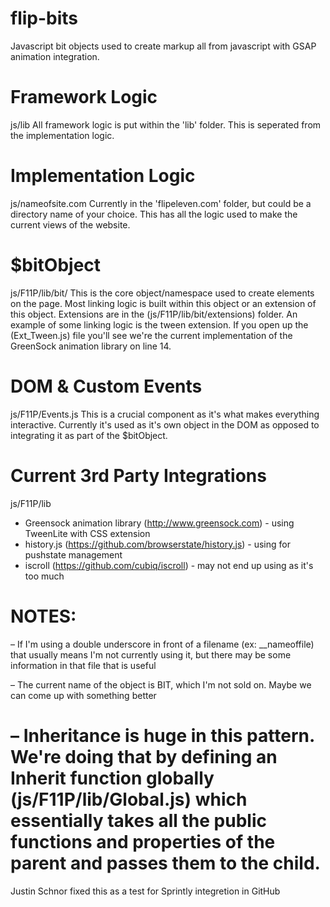 flip-bits
==========================================================================================

Javascript bit objects used to create markup all from javascript with GSAP animation integration.


Framework Logic
====================
js/lib
All framework logic is put within the 'lib' folder. This is seperated from the implementation logic.


Implementation Logic
===================
js/nameofsite.com
Currently in the 'flipeleven.com' folder, but could be a directory name of your choice. This has all the logic used to make the current views of the website.


$bitObject
====================
js/F11P/lib/bit/
This is the core object/namespace used to create elements on the page. Most linking logic is built within this object or an extension of this object. Extensions are in the (js/F11P/lib/bit/extensions) folder. An example of some linking logic is the tween extension. If you open up the (Ext_Tween.js) file you'll see we're the current implementation of the GreenSock animation library on line 14.

DOM & Custom Events
====================
js/F11P/Events.js
This is a crucial component as it's what makes everything interactive. Currently it's used as it's own object in the DOM as opposed to integrating it as part of the $bitObject.

Current 3rd Party Integrations
===================
js/F11P/lib
- Greensock animation library (http://www.greensock.com) - using TweenLite with CSS extension
- history.js (https://github.com/browserstate/history.js) - using for pushstate management
- iscroll (https://github.com/cubiq/iscroll) - may not end up using as it's too much

NOTES:
===================

– If I'm using a double underscore in front of a filename (ex: __nameoffile) that usually means I'm not currently using it, but there may be some information in that file that is useful

– The current name of the object is BIT, which I'm not sold on. Maybe we can come up with something better

– Inheritance is huge in this pattern. We're doing that by defining an Inherit function globally (js/F11P/lib/Global.js) which essentially takes all the public functions and properties of the parent and passes them to the child.
===================
Justin Schnor fixed this as a test for Sprintly integretion in GitHub